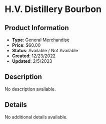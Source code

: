 # H.V. Distillery Bourbon

## Product Information
- **Type**: General Merchandise
- **Price**: $60.00
- **Status**: Available / Not Available
- **Created**: 12/23/2022
- **Updated**: 2/5/2023

## Description
No description available.



## Details
No additional details available.
